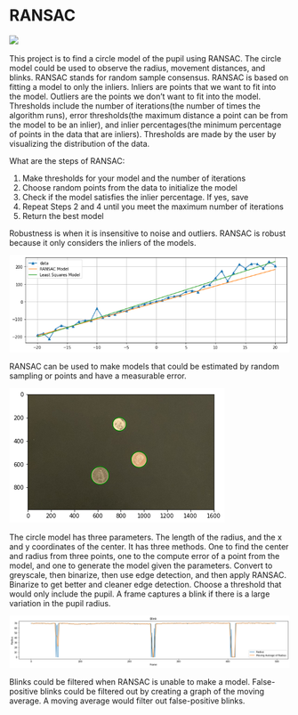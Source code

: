 # RANSAC

![](Eye-Video-with-RANSAC.gif)

This project is to find a circle model of the pupil using RANSAC. The circle 
model could be used to observe the radius, movement distances, and blinks. 
RANSAC stands for random sample consensus. RANSAC is based on fitting a 
model to only the inliers. Inliers are points that we want to fit into the 
model. Outliers are the points we don’t want to fit into the model. 
Thresholds include the number of iterations(the number of times the 
algorithm runs), error thresholds(the maximum distance a point can be from 
the model to be an inlier), and inlier percentages(the minimum percentage of 
points in the data that are inliers). Thresholds are made by the user by 
visualizing the distribution of the data. 

What are the steps of RANSAC:
1. Make thresholds for your model and the number of iterations
2. Choose random points from the data to initialize the model
3. Check if the model satisfies the inlier percentage. If yes, save
4. Repeat Steps 2 and 4 until you meet the maximum number of iterations
5. Return the best model

Robustness is when it is insensitive to noise and outliers. RANSAC is robust 
because it only considers the inliers of the models.

![](RANSAC-model-vs-Least-Squares-model.png)

RANSAC can be used to make models that could be estimated by random sampling 
or points and have a measurable error. 

![](Coins-RANSAC.png)

The circle model has three parameters. The length of the radius, and the x 
and y coordinates of the center. It has three methods. One to find the 
center and radius from three points, one to the compute error of a point 
from the model, and one to generate the model given the parameters.
Convert to greyscale, then binarize, then use edge detection, and then apply 
RANSAC.
Binarize to get better and cleaner edge detection. Choose a threshold that 
would only include the pupil.
A frame captures a blink if there is a large variation in the pupil radius. 

![](Radius-of-Eye-Graph.png)

Blinks could be filtered when RANSAC is unable to make a model. False-
positive blinks could be filtered out by creating a graph of the moving 
average. A moving average would filter out false-positive blinks. 
